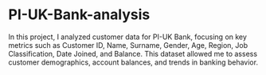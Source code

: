 # PI-UK-Bank-analysis
In this project, I analyzed customer data for PI-UK Bank, focusing on key metrics such as Customer ID, Name, Surname, Gender, Age, Region, Job Classification, Date Joined, and Balance. This dataset allowed me to assess customer demographics, account balances, and trends in banking behavior.
